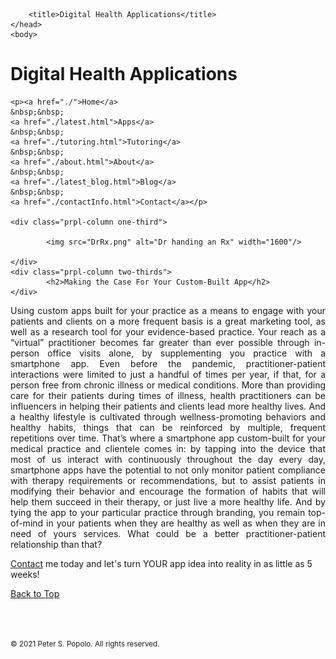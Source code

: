 
<html>
	<head>
		<meta charset="UTF-8" />
		<meta name="viewport" content="width=device-width, initial-scale=1, maximum-scale=1, user-scalable=no" />
		<meta http-equiv="X-UA-Compatible" content="IE=edge" />


		<title>Digital Health Applications</title>
	</head>
	<body>
	
<div class="prpl-row">
	<div class="prpl-column two-thirds">
			<h1>Digital Health Applications</h1>
	</div>
	
	<p><a href="./">Home</a>
	&nbsp;&nbsp;
	<a href="./latest.html">Apps</a>
	&nbsp;&nbsp;
	<a href="./tutoring.html">Tutoring</a>
	&nbsp;&nbsp;
	<a href="./about.html">About</a>
	&nbsp;&nbsp;
	<a href="./latest_blog.html">Blog</a>
	&nbsp;&nbsp;
	<a href="./contactInfo.html">Contact</a></p>
	
	<div class="prpl-column one-third">
	
  			<img src="DrRx.png" alt="Dr handing an Rx" width="1600"/>

	</div>
	<div class="prpl-column two-thirds">
			<h2>Making the Case For Your Custom-Built App</h2>
	</div>
</div>

<div class="prpl-row">

<p style="text-align:justify">Using custom apps built for your practice as a means to engage with your patients and clients on a more frequent basis is a great marketing tool, as well as a research tool for your evidence-based practice. Your reach as a “virtual” practitioner becomes far greater than ever possible through in-person office visits alone, by supplementing you practice with a smartphone app. Even before the pandemic, practitioner-patient interactions were limited to just a handful of times per year, if that, for a person free from chronic illness or medical conditions. More than providing care for their patients during times of illness, health practitioners can be influencers in helping their patients and clients lead more healthy lives. And a healthy lifestyle is cultivated through wellness-promoting behaviors and healthy habits, things that can be reinforced by multiple, frequent repetitions over time. That’s where a smartphone app custom-built for your medical practice and clientele comes in: by tapping into the device that most of us interact with continuously throughout the day every day, smartphone apps have the potential to not only monitor patient compliance with therapy requirements or recommendations, but to assist patients in modifying their behavior and encourage the formation of habits that will help them succeed in their therapy, or just live a more healthy life. And by tying the app to your particular practice through branding, you remain top-of-mind in your patients when they are healthy as well as when they are in need of yours services. What could be a better practitioner-patient relationship than that?
</p>

<p><a href="mailto:peterpopolo@gmail.com?subject=Contact">Contact</a> me today and let's turn YOUR app idea into reality in as little as 5 weeks!</p>

<a href="./blog_4.html">Back to Top</a>

<br><br><p><small>&#169; 2021 Peter S. Popolo. All rights reserved.</small></p>







